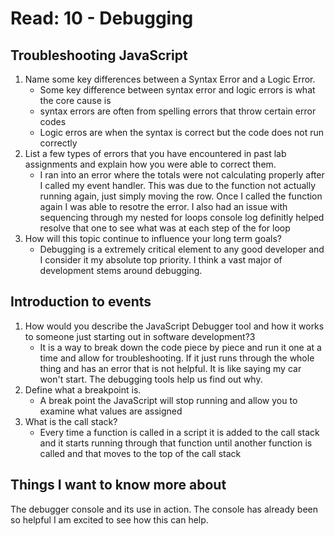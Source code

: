 # Read: 10 - Debugging

## Troubleshooting JavaScript

1. Name some key differences between a Syntax Error and a Logic Error.
   * Some key difference between syntax error and logic errors is what the core cause is
   * syntax errors are often from spelling errors that throw certain error codes
   * Logic erros are when the syntax is correct but the code does not run correctly
2. List a few types of errors that you have encountered in past lab assignments and explain how you were able to correct them.
   * I ran into an error where the totals were not calculating properly after I called my event handler. This was due to the function not actually running again, just simply moving the row. Once I called the function again I was able to resotre the error. I also had an issue with sequencing through my nested for loops console log definitly helped resolve that one to see what was at each step of the for loop
3. How will this topic continue to influence your long term goals?
   * Debugging is a extremely critical element to any good developer and I consider it my absolute top priority. I think a vast major of development stems around debugging.

## Introduction to events

1. How would you describe the JavaScript Debugger tool and how it works to someone just starting out in software development?3
   * It is a way to break down the code piece by piece and run it one at a time and allow for troubleshooting. If it just runs through the whole thing and has an error that is not helpful. It is like saying my car won't start. The debugging tools help us find out why.
2. Define what a breakpoint is.
   * A break point the JavaScript will stop running and allow you to examine what values are assigned
3. What is the call stack?
   * Every time a function is called in a script it is added to the call stack and it starts running through that function until another function is called and that moves to the top of the call stack

## Things I want to know more about

The debugger console and its use in action. The console has already been so helpful I am excited to see how this can help. 
